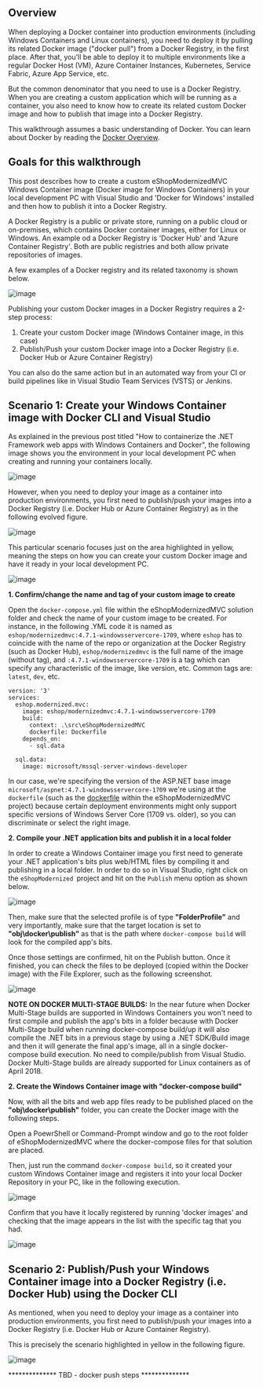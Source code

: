 ##  Overview
When deploying a Docker container into production environments (including Windows Containers and Linux containers), you need to deploy it by pulling its related Docker image ("docker pull") from a Docker Registry, in the first place. After that, you'll be able to deploy it to multiple environments like a regular Docker Host (VM), Azure Container Instances, Kubernetes, Service Fabric, Azure App Service, etc.

But the common denominator that you need to use is a Docker Registry. When you are creating a custom application which will be running as a container, you also need to know how to create its related custom Docker image and how to publish that image into a Docker Registry. 

This walkthrough assumes a basic understanding of Docker. You can learn about Docker by reading the [Docker Overview](https://docs.docker.com/engine/understanding-docker/).

##  Goals for this walkthrough
This post describes how to create a custom eShopModernizedMVC Windows Container image (Docker image for Windows Containers) in your local development PC with Visual Studio and 'Docker for Windows' installed and then how to publish it into a Docker Registry. 

A Docker Registry is a public or private store, running on a public cloud or on-premises, which contains Docker container images, either for Linux or Windows.
An example od a Docker Registry is 'Docker Hub' and 'Azure Container Registry'. Both are public registries and both allow private repositories of images.
 
A few examples of a Docker registry and its related taxonomy is shown below.

![image](https://user-images.githubusercontent.com/1712635/38648889-75bd77da-3da8-11e8-8f6d-7e45a30af502.png)

Publishing your custom Docker images in a Docker Registry requires a 2-step process:
1. Create your custom Docker image (Windows Container image, in this case)
2. Publish/Push your custom Docker image into a Docker Registry (i.e. Docker Hub or Azure Container Registry)

You can also do the same action but in an automated way from your CI or build pipelines like in Visual Studio Team Services (VSTS) or Jenkins.

##  Scenario 1: Create your Windows Container image with Docker CLI and Visual Studio

As explained in the previous post titled "How to containerize the .NET Framework web apps with Windows Containers and Docker", the following image shows you the environment in your local development PC when creating and running your containers locally.

![image](https://user-images.githubusercontent.com/1712635/38696133-1a72274a-3e43-11e8-931c-7f692f16e106.png)

However, when you need to deploy your image as a container into production environments, you first need to publish/push your images into a Docker Registry (i.e. Docker Hub or Azure Container Registry) as in the following evolved figure.

![image](https://user-images.githubusercontent.com/1712635/38696174-41ab8bc6-3e43-11e8-8c19-676fdefda72a.png)

This particular scenario focuses just on the area highlighted in yellow, meaning the steps on how you can create your custom Docker image and have it ready in your local development PC.

![image](https://user-images.githubusercontent.com/1712635/38696246-7fa56a32-3e43-11e8-8769-3e4768308817.png)

**1. Confirm/change the name and tag of your custom image to create**

Open the `docker-compose.yml` file within the eShopModernizedMVC solution folder and check the name of your custom image to be created. For instance, in the following .YML code it is named as `eshop/modernizedmvc:4.7.1-windowsservercore-1709`, where `eshop` has to coincide with the name of the repo or organization at the Docker Registry (such as Docker Hub), `eshop/modernizedmvc` is the full name of the image (without tag), and `:4.7.1-windowsservercore-1709` is a tag which can specify any characteristic of the image, like version, etc. 
Common tags are: `latest`, `dev`, etc.

    version: '3'
    services:
      eshop.modernized.mvc:
        image: eshop/modernizedmvc:4.7.1-windowsservercore-1709
        build:
          context: .\src\eShopModernizedMVC
          dockerfile: Dockerfile
        depends_on:
          - sql.data
    
      sql.data:
        image: microsoft/mssql-server-windows-developer

In our case, we're specifying the version of the ASP.NET base image `microsoft/aspnet:4.7.1-windowsservercore-1709` we're using at the `dockerfile` (such as the [dockerfile](https://github.com/dotnet-architecture/eShopModernizing/blob/master/eShopModernizedMVCSolution/src/eShopModernizedMVC/Dockerfile) within the eShopModernizedMVC project) because certain deployment environments might only support specific versions of Windows Server Core (1709 vs. older), so you can discriminate or select the right image.

**2. Compile your .NET application bits and publish it in a local folder**

In order to create a Windows Container image you first need to generate your .NET application's bits plus web/HTML files by compiling it and publishing in a local folder. In order to do so in Visual Studio, right click on the `eShopModernized `project and hit on the `Publish` menu option as shown below. 

![image](https://user-images.githubusercontent.com/1712635/38697246-4b74ce44-3e46-11e8-9939-57519b95e701.png) 

Then, make sure that the selected profile is of type **"FolderProfile"** and very importantly, make sure that the target location is set to **"obj\docker\publish"** as that is the path where `docker-compose build` will look for the compiled app's bits.
 
Once those settings are confirmed, hit on the Publish button. Once it finished, you can check the files to be deployed (copied within the Docker image) with the File Explorer, such as the following screenshot.

![image](https://user-images.githubusercontent.com/1712635/38698490-16caf674-3e4a-11e8-955b-c1ed986ba453.png)

**NOTE ON DOCKER MULTI-STAGE BUILDS:** In the near future when Docker Multi-Stage builds are supported in Windows Containers you won't need to first compile and publish the app's bits in a folder because with Docker Multi-Stage build when running docker-compose build/up it will also compile the .NET bits in a previous stage by using a .NET SDK/Build image and then it will generate the final app's image, all in a single docker-compose build execution. No need to compile/publish from Visual Studio. Docker Multi-Stage builds are already supported for Linux containers as of April 2018.

**2. Create the Windows Container image with "docker-compose build"**

Now, with all the bits and web app files ready to be published placed on the **"obj\docker\publish"** folder, you can create the Docker image with the following steps.

Open a PoewrShell or Command-Prompt window and go to the root folder of eShopModernizedMVC where the docker-compose files for that solution are placed.

Then, just run the command `docker-compose build`, so it created your custom Windows Container image and registers it into your local Docker Repository in your PC, like in the following execution.

![image](https://user-images.githubusercontent.com/1712635/38698749-f5db875c-3e4a-11e8-9718-34eef9f230b3.png)

Confirm that you have it locally registered by running 'docker images' and checking that the image appears in the list with the specific tag that you had.

![image](https://user-images.githubusercontent.com/1712635/38698893-60db724c-3e4b-11e8-9c1c-3d270d44069e.png)

##  Scenario 2: Publish/Push your Windows Container image into a Docker Registry (i.e. Docker Hub) using the Docker CLI

As mentioned, when you need to deploy your image as a container into production environments, you first need to publish/push your images into a Docker Registry (i.e. Docker Hub or Azure Container Registry).

This is precisely the scenario highlighted in yellow in the following figure.

![image](https://user-images.githubusercontent.com/1712635/38696268-8c40bc06-3e43-11e8-8e79-e904ba5ed26b.png)

************** TBD - docker push steps **************


